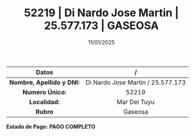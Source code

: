 ﻿---
title: 52219 | Di Nardo Jose Martin | 25.577.173 | GASEOSA
date: 11/01/2025
draft: false
tags: ['mar-del-tuyu', 'titular', 'gaseosa']
---

|          **Datos**          |  /  |
|:---------------------------:|:---:|
| **Nombre, Apellido y DNI:** | Di Nardo Jose Martin / 25.577.173 |
|      **Numero Único:**      | 52219 |
|        **Localidad:**       | Mar Del Tuyu |
|          **Rubro**          | Gaseosa |

**Estado de Pago:** **PAGO COMPLETO**
